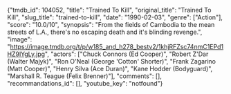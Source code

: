 {"tmdb_id": 104052, "title": "Trained To Kill", "original_title": "Trained To Kill", "slug_title": "trained-to-kill", "date": "1990-02-03", "genre": ["Action"], "score": "10.0/10", "synopsis": "From the fields of Cambodia to the mean streets of L.A., there's no escaping death and it's blinding revenge.", "image": "https://image.tmdb.org/t/p/w185_and_h278_bestv2/1khjRFZsc74nmC1EPd1HZ9lYgLy.jpg", "actors": ["Chuck Connors (Ed Cooper)", "Robert Z'Dar (Walter Majyk)", "Ron O'Neal (George 'Cotton' Shorter)", "Frank Zagarino (Matt Cooper)", "Henry Silva (Ace Duran)", "Kane Hodder (Bodyguard)", "Marshall R. Teague (Felix Brenner)"], "comments": [], "recommandations_id": [], "youtube_key": "notfound"}